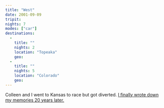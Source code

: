```yaml
---
title: "West"
date: 2001-09-09
tripit:
nights: 7
modes: ["car"]
destinations:
  -
    title: ""
    nights: 2
    location: "Topeaka"
    geo:
  -
    title: ""
    nights: 5
    location: "Colorado"
    geo:
---
```


Colleen and I went to Kansas to race but got diverted. [I finally wrote down my memories 20 years later.](/2021/09/11/nine-eleven.html)
